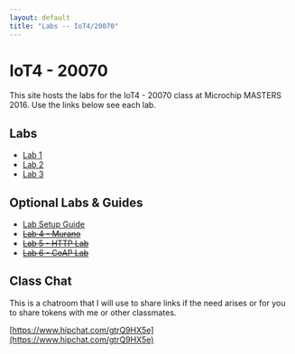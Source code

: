 ```yaml
---
layout: default
title: "Labs -- IoT4/20070"
---
```


# IoT4 - 20070

This site hosts the labs for the IoT4 - 20070 class at Microchip MASTERS 2016. Use the links below see each lab.

## Labs

* [Lab 1](./lab1)
* [Lab 2](./lab2)
* [Lab 3](./lab3)

## Optional Labs & Guides

* [Lab Setup Guide](./setup)
* <s>[Lab 4 - Murano](./lab4)</s>
* <s>[Lab 5 - HTTP Lab](./http)</s>
* <s>[Lab 6 - CoAP Lab](./coap)</s>


## Class Chat

This is a chatroom that I will use to share links if the need arises or for you to share tokens with me or other classmates.

[https://www.hipchat.com/gtrQ9HX5e](https://www.hipchat.com/gtrQ9HX5e)
